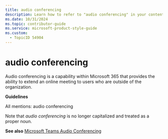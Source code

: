 ```yaml
---
title: audio conferencing
description: Learn how to refer to "audio conferencing" in your content.
ms.date: 10/31/2024
ms.topic: contributor-guide
ms.service: microsoft-product-style-guide
ms.custom:
  - TopicID 54904
---
```



# audio conferencing

Audio conferencing is a capability within Microsoft 365 that provides the ability to extend an online meeting to users who are outside of the organization.

**Guidelines**

All mentions: audio conferencing

Note that *audio conferencing* is no longer capitalized and treated as a proper noun.

**See also** [Microsoft Teams Audio Conferencing](~\a_z_names_terms\m\microsoft-teams\microsoft-teams-audio-conferencing.md)

